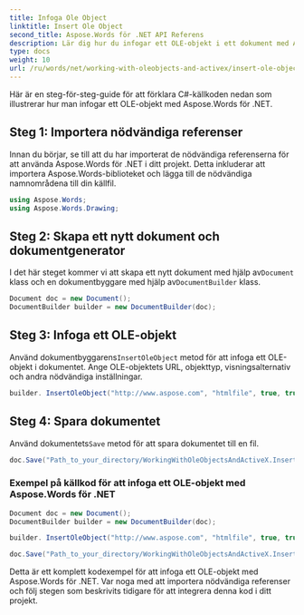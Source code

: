 ```yaml
---
title: Infoga Ole Object
linktitle: Insert Ole Object
second_title: Aspose.Words för .NET API Referens
description: Lär dig hur du infogar ett OLE-objekt i ett dokument med Aspose.Words för .NET.
type: docs
weight: 10
url: /ru/words/net/working-with-oleobjects-and-activex/insert-ole-object/
---
```


Här är en steg-för-steg-guide för att förklara C#-källkoden nedan som illustrerar hur man infogar ett OLE-objekt med Aspose.Words för .NET.

## Steg 1: Importera nödvändiga referenser
Innan du börjar, se till att du har importerat de nödvändiga referenserna för att använda Aspose.Words för .NET i ditt projekt. Detta inkluderar att importera Aspose.Words-biblioteket och lägga till de nödvändiga namnområdena till din källfil.

```csharp
using Aspose.Words;
using Aspose.Words.Drawing;
```

## Steg 2: Skapa ett nytt dokument och dokumentgenerator
 I det här steget kommer vi att skapa ett nytt dokument med hjälp av`Document` klass och en dokumentbyggare med hjälp av`DocumentBuilder` klass.

```csharp
Document doc = new Document();
DocumentBuilder builder = new DocumentBuilder(doc);
```

## Steg 3: Infoga ett OLE-objekt
 Använd dokumentbyggarens`InsertOleObject` metod för att infoga ett OLE-objekt i dokumentet. Ange OLE-objektets URL, objekttyp, visningsalternativ och andra nödvändiga inställningar.

```csharp
builder. InsertOleObject("http://www.aspose.com", "htmlfile", true, true, null);
```

## Steg 4: Spara dokumentet
 Använd dokumentets`Save` metod för att spara dokumentet till en fil.

```csharp
doc.Save("Path_to_your_directory/WorkingWithOleObjectsAndActiveX.InsertOleObject.docx");
```

### Exempel på källkod för att infoga ett OLE-objekt med Aspose.Words för .NET

```csharp
Document doc = new Document();
DocumentBuilder builder = new DocumentBuilder(doc);

builder. InsertOleObject("http://www.aspose.com", "htmlfile", true, true, null);

doc.Save("Path_to_your_directory/WorkingWithOleObjectsAndActiveX.InsertOleObject.docx");
```

Detta är ett komplett kodexempel för att infoga ett OLE-objekt med Aspose.Words för .NET. Var noga med att importera nödvändiga referenser och följ stegen som beskrivits tidigare för att integrera denna kod i ditt projekt.
